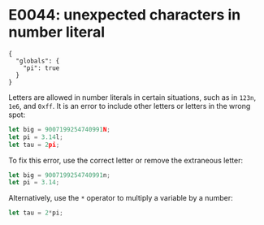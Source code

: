 # E0044: unexpected characters in number literal

```config-for-examples
{
  "globals": {
    "pi": true
  }
}
```

Letters are allowed in number literals in certain situations, such as in
`123n`, `1e6`, and `0xff`. It is an error to include other letters or letters in
the wrong spot:

```javascript
let big = 9007199254740991N;
let pi = 3.14l;
let tau = 2pi;
```

To fix this error, use the correct letter or remove the extraneous letter:

```javascript
let big = 9007199254740991n;
let pi = 3.14;
```

Alternatively, use the `*` operator to multiply a variable by a number:

```javascript
let tau = 2*pi;
```
